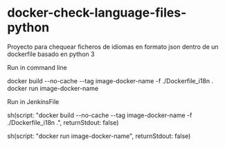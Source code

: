 # docker-check-language-files-python
Proyecto para chequear ficheros de idiomas en formato json dentro de un dockerfile basado en python 3


Run in command line

docker build --no-cache --tag image-docker-name -f ./Dockerfile_i18n .
docker run image-docker-name


Run in JenkinsFile

sh(script: "docker build --no-cache --tag image-docker-name -f ./Dockerfile_i18n .", returnStdout: false)

sh(script: "docker run image-docker-name", returnStdout: false)